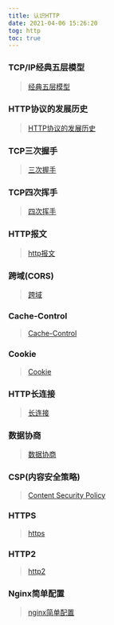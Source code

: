 ```yaml
---
title: 认识HTTP
date: 2021-04-06 15:26:20
tog: http
toc: true
---
```


### TCP/IP经典五层模型
>[经典五层模型](/All/http/know/fiveModel "经典五层模型")

### HTTP协议的发展历史
>[HTTP协议的发展历史](/All/http/know/httpHistory "HTTP协议的发展历史")

### TCP三次握手
>[三次握手](/All/http/know/handshaking "三次握手")

### TCP四次挥手
>[四次挥手](/All/http/know/wave "四次挥手")

### HTTP报文
>[http报文](/All/http/know/message "http报文")

### 跨域(CORS)
>[跨域](/All/http/know/cors "跨域")

### Cache-Control
>[Cache-Control](/All/http/know/cacheControl "Cache-Control")

### Cookie
>[Cookie](/All/http/know/cookie "Cookie")

### HTTP长连接
>[长连接](/All/http/know/keepAlive "长连接")

### 数据协商
>[数据协商](/All/http/know/data "数据协商")

### CSP(内容安全策略)
>[Content Security Policy](/All/http/know/csp "CSP")

### HTTPS
>[https](/All/http/know/https "https")

### HTTP2
>[http2](/All/http/know/http2 "http2")

### Nginx简单配置
>[nginx简单配置](/All/http/know/nginxEasy "nginx简单配置")